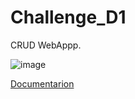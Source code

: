 # Challenge_D1
CRUD WebAppp.

![image](https://user-images.githubusercontent.com/61787709/161472370-74d8fee2-3103-442f-85c6-f8db639e2b0c.png)

[Documentarion](https://github.com/kelvinmagalhaes/Challenge_D1/tree/main/WebApplication7/WebApplication7/Docs/Doxygen)

